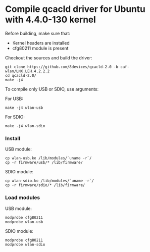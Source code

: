 Compile qcacld driver for Ubuntu with 4.4.0-130 kernel
=====================================

Before building, make sure that:

* Kernel headers are installed
* cfg80211 module is present

Checkout the sources and build the driver:

	git clone https://github.com/8devices/qcacld-2.0 -b caf-wlan/LNX.LEH.4.2.2.2
	cd qcacld-2.0/
	make -j4

To compile only USB or SDIO, use arguments:

For USB:

	make -j4 wlan-usb

For SDIO:

	make -j4 wlan-sdio

### Install

USB module:

	cp wlan-usb.ko /lib/modules/`uname -r`/
	cp -r firmware/usb/* /lib/firmware/

SDIO module:

	cp wlan-sdio.ko /lib/modules/`uname -r`/
	cp -r firmware/sdio/* /lib/firmware/

### Load modules

USB module:

	modprobe cfg80211
	modprobe wlan-usb

SDIO module:

	modprobe cfg80211
	modprobe wlan-sdio

